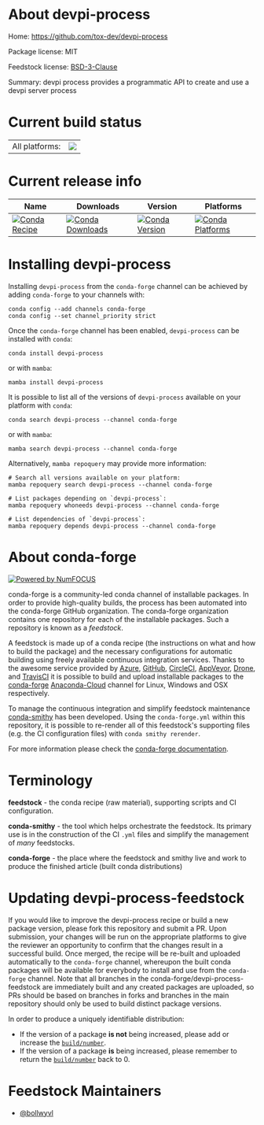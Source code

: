 About devpi-process
===================

Home: https://github.com/tox-dev/devpi-process

Package license: MIT

Feedstock license: [BSD-3-Clause](https://github.com/conda-forge/devpi-process-feedstock/blob/main/LICENSE.txt)

Summary: devpi process provides a programmatic API to create and use a devpi server process

Current build status
====================


<table><tr><td>All platforms:</td>
    <td>
      <a href="https://dev.azure.com/conda-forge/feedstock-builds/_build/latest?definitionId=18299&branchName=main">
        <img src="https://dev.azure.com/conda-forge/feedstock-builds/_apis/build/status/devpi-process-feedstock?branchName=main">
      </a>
    </td>
  </tr>
</table>

Current release info
====================

| Name | Downloads | Version | Platforms |
| --- | --- | --- | --- |
| [![Conda Recipe](https://img.shields.io/badge/recipe-devpi--process-green.svg)](https://anaconda.org/conda-forge/devpi-process) | [![Conda Downloads](https://img.shields.io/conda/dn/conda-forge/devpi-process.svg)](https://anaconda.org/conda-forge/devpi-process) | [![Conda Version](https://img.shields.io/conda/vn/conda-forge/devpi-process.svg)](https://anaconda.org/conda-forge/devpi-process) | [![Conda Platforms](https://img.shields.io/conda/pn/conda-forge/devpi-process.svg)](https://anaconda.org/conda-forge/devpi-process) |

Installing devpi-process
========================

Installing `devpi-process` from the `conda-forge` channel can be achieved by adding `conda-forge` to your channels with:

```
conda config --add channels conda-forge
conda config --set channel_priority strict
```

Once the `conda-forge` channel has been enabled, `devpi-process` can be installed with `conda`:

```
conda install devpi-process
```

or with `mamba`:

```
mamba install devpi-process
```

It is possible to list all of the versions of `devpi-process` available on your platform with `conda`:

```
conda search devpi-process --channel conda-forge
```

or with `mamba`:

```
mamba search devpi-process --channel conda-forge
```

Alternatively, `mamba repoquery` may provide more information:

```
# Search all versions available on your platform:
mamba repoquery search devpi-process --channel conda-forge

# List packages depending on `devpi-process`:
mamba repoquery whoneeds devpi-process --channel conda-forge

# List dependencies of `devpi-process`:
mamba repoquery depends devpi-process --channel conda-forge
```


About conda-forge
=================

[![Powered by
NumFOCUS](https://img.shields.io/badge/powered%20by-NumFOCUS-orange.svg?style=flat&colorA=E1523D&colorB=007D8A)](https://numfocus.org)

conda-forge is a community-led conda channel of installable packages.
In order to provide high-quality builds, the process has been automated into the
conda-forge GitHub organization. The conda-forge organization contains one repository
for each of the installable packages. Such a repository is known as a *feedstock*.

A feedstock is made up of a conda recipe (the instructions on what and how to build
the package) and the necessary configurations for automatic building using freely
available continuous integration services. Thanks to the awesome service provided by
[Azure](https://azure.microsoft.com/en-us/services/devops/), [GitHub](https://github.com/),
[CircleCI](https://circleci.com/), [AppVeyor](https://www.appveyor.com/),
[Drone](https://cloud.drone.io/welcome), and [TravisCI](https://travis-ci.com/)
it is possible to build and upload installable packages to the
[conda-forge](https://anaconda.org/conda-forge) [Anaconda-Cloud](https://anaconda.org/)
channel for Linux, Windows and OSX respectively.

To manage the continuous integration and simplify feedstock maintenance
[conda-smithy](https://github.com/conda-forge/conda-smithy) has been developed.
Using the ``conda-forge.yml`` within this repository, it is possible to re-render all of
this feedstock's supporting files (e.g. the CI configuration files) with ``conda smithy rerender``.

For more information please check the [conda-forge documentation](https://conda-forge.org/docs/).

Terminology
===========

**feedstock** - the conda recipe (raw material), supporting scripts and CI configuration.

**conda-smithy** - the tool which helps orchestrate the feedstock.
                   Its primary use is in the construction of the CI ``.yml`` files
                   and simplify the management of *many* feedstocks.

**conda-forge** - the place where the feedstock and smithy live and work to
                  produce the finished article (built conda distributions)


Updating devpi-process-feedstock
================================

If you would like to improve the devpi-process recipe or build a new
package version, please fork this repository and submit a PR. Upon submission,
your changes will be run on the appropriate platforms to give the reviewer an
opportunity to confirm that the changes result in a successful build. Once
merged, the recipe will be re-built and uploaded automatically to the
`conda-forge` channel, whereupon the built conda packages will be available for
everybody to install and use from the `conda-forge` channel.
Note that all branches in the conda-forge/devpi-process-feedstock are
immediately built and any created packages are uploaded, so PRs should be based
on branches in forks and branches in the main repository should only be used to
build distinct package versions.

In order to produce a uniquely identifiable distribution:
 * If the version of a package **is not** being increased, please add or increase
   the [``build/number``](https://docs.conda.io/projects/conda-build/en/latest/resources/define-metadata.html#build-number-and-string).
 * If the version of a package **is** being increased, please remember to return
   the [``build/number``](https://docs.conda.io/projects/conda-build/en/latest/resources/define-metadata.html#build-number-and-string)
   back to 0.

Feedstock Maintainers
=====================

* [@bollwyvl](https://github.com/bollwyvl/)

